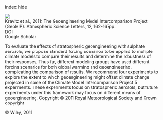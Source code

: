 index: hide

<div class="Citation">
    <div class="Citation-thumb CitationThumb-linked"  data-href="https://doi.org/10.1002/asl.316">
      <img src="https://static.claimspace.cloud/climate-study-static/refs/thumbs/7/Kravitz_et_al_2011-thumb.png" />
    </div>

  <div class="Citation-body">
    <div class="Citation-text">Kravitz et al., 2011: The Geoengineering Model Intercomparison Project (GeoMIP). <span class="Article-journal">Atmospheric Science Letters, </span><span class="Article-volume">12, </span>162-167pp.</div>
    <div class="Citation-links">
      <div class="CitationLink" data-href="https://doi.org/10.1002/asl.316">
        <div class="CitationLink-icon CitationLink-Doi"></div>
        <div class="CitationLink-text">DOI</div>
      </div>
      <div class="CitationLink" data-href="https://scholar.google.com/scholar?q=10.1002/asl.316">
        <div class="CitationLink-icon CitationLink-Scholar"></div>
        <div class="CitationLink-text">Google Scholar</div>
      </div>
    </div>
  </div>
</div>

To evaluate the effects of stratospheric geoengineering with sulphate aerosols, we propose standard forcing scenarios to be applied to multiple climate models to compare their results and determine the robustness of their responses. Thus far, different modeling groups have used different forcing scenarios for both global warming and geoengineering, complicating the comparison of results. We recommend four experiments to explore the extent to which geoengineering might offset climate change projected in some of the Climate Model Intercomparison Project 5 experiments. These experiments focus on stratospheric aerosols, but future experiments under this framework may focus on different means of geoengineering. Copyright © 2011 Royal Meteorological Society and Crown copyright

<div class="Citation-copy">
&copy; Wiley, 2011
</div>